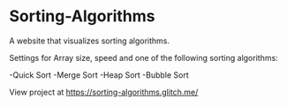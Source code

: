 # Sorting-Algorithms

A website that visualizes sorting algorithms. 

Settings for Array size, speed and one of the following sorting algorithms:

-Quick Sort
-Merge Sort
-Heap Sort
-Bubble Sort

View project at https://sorting-algorithms.glitch.me/
